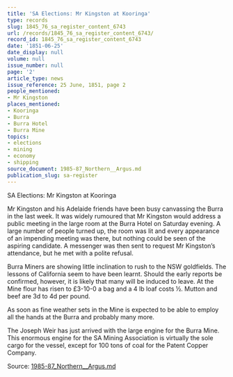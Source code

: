 ```yaml
---
title: 'SA Elections: Mr Kingston at Kooringa'
type: records
slug: 1845_76_sa_register_content_6743
url: /records/1845_76_sa_register_content_6743/
record_id: 1845_76_sa_register_content_6743
date: '1851-06-25'
date_display: null
volume: null
issue_number: null
page: '2'
article_type: news
issue_reference: 25 June, 1851, page 2
people_mentioned:
- Mr Kingston
places_mentioned:
- Kooringa
- Burra
- Burra Hotel
- Burra Mine
topics:
- elections
- mining
- economy
- shipping
source_document: 1985-87_Northern__Argus.md
publication_slug: sa-register
---
```


SA Elections: Mr Kingston at Kooringa

Mr Kingston and his Adelaide friends have been busy canvassing the Burra in the last week.  It was widely rumoured that Mr Kingston would address a public meeting in the large room at the Burra Hotel on Saturday evening.  A large number of people turned up, the room was lit and every appearance of an impending meeting was there, but nothing could be seen of the aspiring candidate.  A messenger was then sent to request Mr Kingston’s attendance, but he met with a polite refusal.

Burra Miners are showing little inclination to rush to the NSW goldfields.  The lessons of California seem to have been learnt.  Should the early reports be confirmed, however, it is likely that many will be induced to leave.  At the Mine flour has risen to £3-10-0 a bag and a 4 lb loaf costs ½.  Mutton and beef are 3d to 4d per pound.

As soon as fine weather sets in the Mine is expected to be able to employ all the hands at the Burra and probably many more.

The Joseph Weir has just arrived with the large engine for the Burra Mine.  This enormous engine for the SA Mining Association is virtually the sole cargo for the vessel, except for 100 tons of coal for the Patent Copper Company.

Source: [1985-87_Northern__Argus.md](/downloads/markdown/1985-87_Northern__Argus.md)
